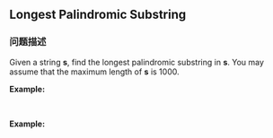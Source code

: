 ## Longest Palindromic Substring  
### 问题描述
Given a string **s**, find the longest palindromic substring in **s**. You may assume that the maximum length of **s** is 1000.

**Example:**

&nbsp;

**Example:**

&nbsp;

